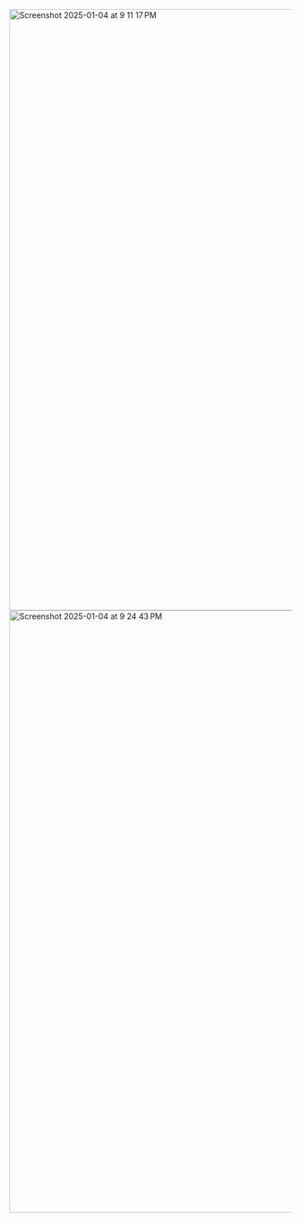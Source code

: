 <img width="1072" alt="Screenshot 2025-01-04 at 9 11 17 PM" src="https://github.com/user-attachments/assets/cccd7658-7827-4ace-842e-702728f90ba2" />

<img width="1074" alt="Screenshot 2025-01-04 at 9 24 43 PM" src="https://github.com/user-attachments/assets/f372b514-1aa4-4569-88cf-900a9fe5301f" />
